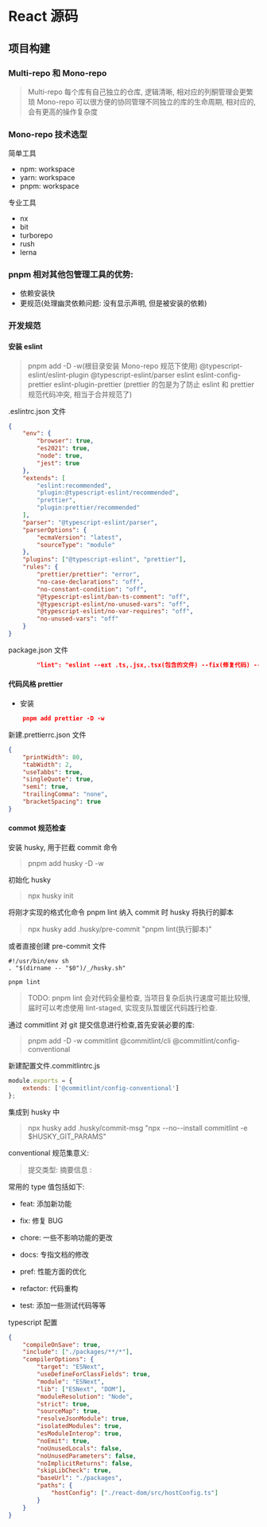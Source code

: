# React 源码

## 项目构建

### Multi-repo 和 Mono-repo

> Multi-repo 每个库有自己独立的仓库, 逻辑清晰, 相对应的列酮管理会更繁琐
> Mono-repo 可以很方便的协同管理不同独立的库的生命周期, 相对应的, 会有更高的操作复杂度

### Mono-repo 技术选型

简单工具

- npm: workspace
- yarn: workspace
- pnpm: workspace

专业工具

- nx
- bit
- turborepo
- rush
- lerna

### pnpm 相对其他包管理工具的优势:

- 依赖安装快
- 更规范(处理幽灵依赖问题: 没有显示声明, 但是被安装的依赖)

### 开发规范

#### 安装 eslint

> pnpm add -D -w(根目录安装 Mono-repo 规范下使用) @typescript-eslint/eslint-plugin @typescript-eslint/parser eslint eslint-config-prettier eslint-plugin-prettier (prettier 的包是为了防止 eslint 和 prettier 规范代码冲突, 相当于合并规范了)

.eslintrc.json 文件

```json
{
	"env": {
		"browser": true,
		"es2021": true,
		"node": true,
		"jest": true
	},
	"extends": [
		"eslint:recommended",
		"plugin:@typescript-eslint/recommended",
		"prettier",
		"plugin:prettier/recommended"
	],
	"parser": "@typescript-eslint/parser",
	"parserOptions": {
		"ecmaVersion": "latest",
		"sourceType": "module"
	},
	"plugins": ["@typescript-eslint", "prettier"],
	"rules": {
		"prettier/prettier": "error",
		"no-case-declarations": "off",
		"no-constant-condition": "off",
		"@typescript-eslint/ban-ts-comment": "off",
		"@typescript-eslint/no-unused-vars": "off",
		"@typescript-eslint/no-var-requires": "off",
		"no-unused-vars": "off"
	}
}
```

package.json 文件

```json
		"lint": "eslint --ext .ts,.jsx,.tsx(包含的文件) --fix(修复代码) --quiet ./packages(哪个目录下)"

```

#### 代码风格 prettier

- 安装

```json
    pnpm add prettier -D -w
```

新建.prettierrc.json 文件

```json
{
	"printWidth": 80,
	"tabWidth": 2,
	"useTabbs": true,
	"singleQuote": true,
	"semi": true,
	"trailingComma": "none",
	"bracketSpacing": true
}
```

#### commot 规范检查

安装 husky, 用于拦截 commit 命令

> pnpm add husky -D -w

初始化 husky

> npx husky init

将刚才实现的格式化命令 pnpm lint 纳入 commit 时 husky 将执行的脚本

> npx husky add .husky/pre-commit "pnpm lint(执行脚本)"

或者直接创建 pre-commit 文件

```shell
#!/usr/bin/env sh
. "$(dirname -- "$0")/_/husky.sh"

pnpm lint

```

> TODO: pnpm lint 会对代码全量检查, 当项目复杂后执行速度可能比较慢, 届时可以考虑使用 lint-staged, 实现支队暂缓区代码践行检查.

通过 commitlint 对 git 提交信息进行检查,首先安装必要的库:

> pnpm add -D -w commitlint @commitlint/cli @commitlint/config-conventional

新建配置文件.commitlintrc.js

```js
module.exports = {
	extends: ['@commitlint/config-conventional']
};
```

集成到 husky 中

> npx husky add .husky/commit-msg "npx --no--install commitlint -e $HUSKY_GIT_PARAMS"

conventional 规范集意义:

> 提交类型: 摘要信息
> <type>:<subject>

常用的 type 值包括如下:

- feat: 添加新功能

- fix: 修复 BUG

- chore: 一些不影响功能的更改

- docs: 专指文档的修改

- pref: 性能方面的优化

- refactor: 代码重构

- test: 添加一些测试代码等等

typescript 配置

```json
{
	"compileOnSave": true,
	"include": ["./packages/**/*"],
	"compilerOptions": {
		"target": "ESNext",
		"useDefineForClassFields": true,
		"module": "ESNext",
		"lib": ["ESNext", "DOM"],
		"moduleResolution": "Node",
		"strict": true,
		"sourceMap": true,
		"resolveJsonModule": true,
		"isolatedModules": true,
		"esModuleInterop": true,
		"noEmit": true,
		"noUnusedLocals": false,
		"noUnusedParameters": false,
		"noImplicitReturns": false,
		"skipLibCheck": true,
		"baseUrl": "./packages",
		"paths": {
			"hostConfig": ["./react-dom/src/hostConfig.ts"]
		}
	}
}
```
